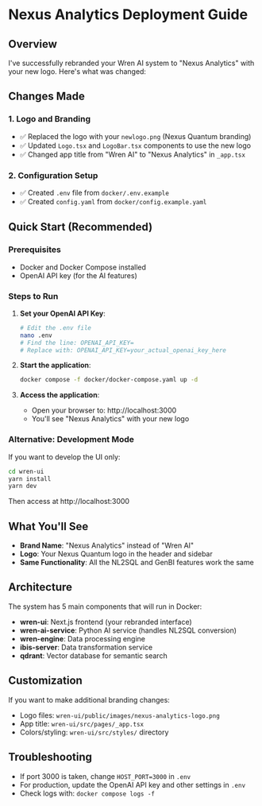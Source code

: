 # Nexus Analytics Deployment Guide

## Overview
I've successfully rebranded your Wren AI system to "Nexus Analytics" with your new logo. Here's what was changed:

## Changes Made

### 1. Logo and Branding
- ✅ Replaced the logo with your `newlogo.png` (Nexus Quantum branding)
- ✅ Updated `Logo.tsx` and `LogoBar.tsx` components to use the new logo
- ✅ Changed app title from "Wren AI" to "Nexus Analytics" in `_app.tsx`

### 2. Configuration Setup
- ✅ Created `.env` file from `docker/.env.example`
- ✅ Created `config.yaml` from `docker/config.example.yaml`

## Quick Start (Recommended)

### Prerequisites
- Docker and Docker Compose installed
- OpenAI API key (for the AI features)

### Steps to Run

1. **Set your OpenAI API Key**:
   ```bash
   # Edit the .env file
   nano .env
   # Find the line: OPENAI_API_KEY=
   # Replace with: OPENAI_API_KEY=your_actual_openai_key_here
   ```

2. **Start the application**:
   ```bash
   docker compose -f docker/docker-compose.yaml up -d
   ```

3. **Access the application**:
   - Open your browser to: http://localhost:3000
   - You'll see "Nexus Analytics" with your new logo

### Alternative: Development Mode

If you want to develop the UI only:

```bash
cd wren-ui
yarn install
yarn dev
```

Then access at http://localhost:3000

## What You'll See

- **Brand Name**: "Nexus Analytics" instead of "Wren AI"
- **Logo**: Your Nexus Quantum logo in the header and sidebar
- **Same Functionality**: All the NL2SQL and GenBI features work the same

## Architecture

The system has 5 main components that will run in Docker:
- **wren-ui**: Next.js frontend (your rebranded interface)
- **wren-ai-service**: Python AI service (handles NL2SQL conversion)
- **wren-engine**: Data processing engine
- **ibis-server**: Data transformation service
- **qdrant**: Vector database for semantic search

## Customization

If you want to make additional branding changes:
- Logo files: `wren-ui/public/images/nexus-analytics-logo.png`
- App title: `wren-ui/src/pages/_app.tsx`
- Colors/styling: `wren-ui/src/styles/` directory

## Troubleshooting

- If port 3000 is taken, change `HOST_PORT=3000` in `.env`
- For production, update the OpenAI API key and other settings in `.env`
- Check logs with: `docker compose logs -f`